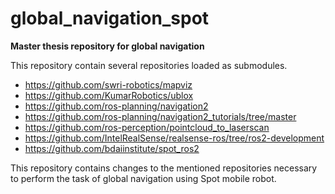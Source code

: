 # global_navigation_spot
**Master thesis repository for global navigation**

This repository contain several repositories loaded as submodules. 
- https://github.com/swri-robotics/mapviz
- https://github.com/KumarRobotics/ublox
- https://github.com/ros-planning/navigation2
- https://github.com/ros-planning/navigation2_tutorials/tree/master
- https://github.com/ros-perception/pointcloud_to_laserscan
- https://github.com/IntelRealSense/realsense-ros/tree/ros2-development
- https://github.com/bdaiinstitute/spot_ros2

This repository contains changes to the mentioned repositories necessary to perform the task of global navigation using Spot mobile robot.

